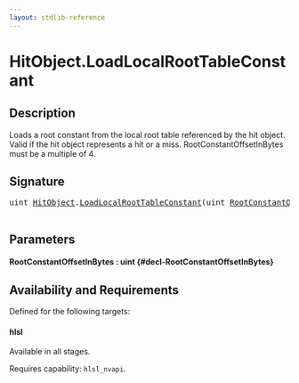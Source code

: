 ```yaml
---
layout: stdlib-reference
---
```


# HitObject\.LoadLocalRootTableConstant

## Description

Loads a root constant from the local root table referenced by the hit object. Valid if the hit object
represents a hit or a miss. RootConstantOffsetInBytes must be a multiple of 4.




## Signature 

<pre>
uint <a href="/stdlib-reference/types/HitObject/index" class="code_type">HitObject</a>.<a href="/stdlib-reference/types/HitObject/LoadLocalRootTableConstant">LoadLocalRootTableConstant</a>(uint <a href="/stdlib-reference/types/HitObject/LoadLocalRootTableConstant#decl-RootConstantOffsetInBytes" class="code_param">RootConstantOffsetInBytes</a>);

</pre>

## Parameters

#### RootConstantOffsetInBytes  : uint {#decl-RootConstantOffsetInBytes}

## Availability and Requirements

Defined for the following targets:

#### hlsl
Available in all stages.

Requires capability: `hlsl_nvapi`.


